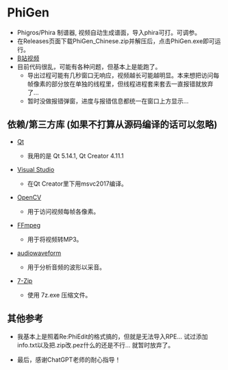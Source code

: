 # PhiGen
- Phigros/Phira 制谱器, 视频自动生成谱面，导入phira可打。可调参。
- 在Releases页面下载PhiGen_Chinese.zip并解压后，点击PhiGen.exe即可运行。
- [B站视频](https://b23.tv/Y1A9JUy)
- 目前代码很乱，可能有各种问题，但基本上是能跑了。 
  - 导出过程可能有几秒窗口无响应，视频越长可能越明显。本来想把访问每帧像素的部分放在单独的线程里，但线程进程套来套去一直报错就放弃了...
  - 暂时没做报错弹窗，进度与报错信息都统一在窗口上方显示...

## 依赖/第三方库 (如果不打算从源码编译的话可以忽略)

- [Qt](https://www.qt.io/)
  - 我用的是 Qt 5.14.1, Qt Creator 4.11.1

- [Visual Studio](https://visualstudio.microsoft.com/vs/older-downloads/)
  - 在Qt Creator里下用msvc2017编译。

- [OpenCV](https://opencv.org/releases/)
  - 用于访问视频每帧各像素。

- [FFmpeg](https://ffmpeg.org/)
  - 用于将视频转MP3。

- [audiowaveform](https://github.com/bbc/audiowaveform)
  - 用于分析音频的波形以采音。

- [7-Zip](https://www.7-zip.org/)
  - 使用 7z.exe 压缩文件。

## 其他参考

- 我基本上是照着Re:PhiEdit的格式搞的，但就是无法导入RPE... 试过添加info.txt以及把.zip改.pez什么的还是不行... 就暂时放弃了。

- 最后，感谢ChatGPT老师的耐心指导！
